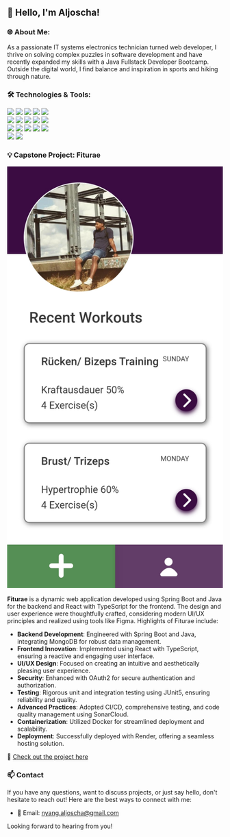 ## 👋 Hello, I'm Aljoscha!

### 🌐 **About Me:**  
As a passionate IT systems electronics technician turned web developer, I thrive on solving complex puzzles in software development and have recently expanded my skills with a Java Fullstack Developer Bootcamp. Outside the digital world, I find balance and inspiration in sports and hiking through nature.

### 🛠️ Technologies & Tools:

<div>
  <img src="https://img.shields.io/badge/-React-61DAFB?style=flat&logo=react&logoColor=black" height="30"/>
  <img src="https://img.shields.io/badge/-JavaScript-F7DF1E?style=flat&logo=javascript&logoColor=black" height="30"/>
  <img src="https://img.shields.io/badge/-TypeScript-3178C6?style=flat&logo=typescript&logoColor=white" height="30"/>
  <img src="https://img.shields.io/badge/-HTML-E34F26?style=flat&logo=html5&logoColor=white" height="30"/>
  <img src="https://img.shields.io/badge/-CSS-1572B6?style=flat&logo=css3&logoColor=white" height="30"/> 
  <br/>
  <img src="https://img.shields.io/badge/-Java-007396?style=flat&logo=java&logoColor=white" height="30"/>
  <img src="https://img.shields.io/badge/-Spring_Boot-6DB33F?style=flat&logo=spring-boot&logoColor=white" height="30"/>
  <img src="https://img.shields.io/badge/-MongoDB-47A248?style=flat&logo=mongodb&logoColor=white" height="30"/>
  <img src="https://img.shields.io/badge/-OAuth2-5860AB?style=flat" height="30"/>
  <img src="https://img.shields.io/badge/-Testing-569A31?style=flat" height="30"/>
  <br/>
  <img src="https://img.shields.io/badge/-GitHub-181717?style=flat&logo=github&logoColor=white" height="30"/>
  <img src="https://img.shields.io/badge/-Docker-2496ED?style=flat&logo=docker&logoColor=white" height="30"/>
  <img src="https://img.shields.io/badge/-CI%2FCD-569A31?style=flat" height="30"/>
  <img src="https://img.shields.io/badge/-SonarCloud-F3702A?style=flat&logo=sonarcloud&logoColor=white" height="30"/>
  <img src="https://img.shields.io/badge/-Render-46E3B7?style=flat&logo=render&logoColor=white" height="30"/>
  <br/>
  <img src="https://img.shields.io/badge/-Figma-F24E1E?style=flat&logo=figma&logoColor=white" height="30"/>
  <img src="https://img.shields.io/badge/-UI%2FUX_Design-FF69B4?style=flat" height="30"/>
</div>

### 💡 Capstone Project: Fiturae

<img src="./screenshot.jpg" alt="Fiturae Homepage" hight="200"/>

**Fiturae** is a dynamic web application developed using Spring Boot and Java for the backend and React with TypeScript for the frontend. The design and user experience were thoughtfully crafted, considering modern UI/UX principles and realized using tools like Figma. Highlights of Fiturae include:

- **Backend Development**: Engineered with Spring Boot and Java, integrating MongoDB for robust data management.
- **Frontend Innovation**: Implemented using React with TypeScript, ensuring a reactive and engaging user interface.
- **UI/UX Design**: Focused on creating an intuitive and aesthetically pleasing user experience.
- **Security**: Enhanced with OAuth2 for secure authentication and authorization.
- **Testing**: Rigorous unit and integration testing using JUnit5, ensuring reliability and quality.
- **Advanced Practices**: Adopted CI/CD, comprehensive testing, and code quality management using SonarCloud.
- **Containerization**: Utilized Docker for streamlined deployment and scalability.
- **Deployment**: Successfully deployed with Render, offering a seamless hosting solution.

🔗 [Check out the project here](https://github.com/AljoschaNy/capstone-project-fiturae)

### 📫 Contact
If you have any questions, want to discuss projects, or just say hello, don't hesitate to reach out! Here are the best ways to connect with me:

- 📧 Email: nyang.aljoscha@gmail.com

[//]: # (- 💼 LinkedIn: [LinkedIn Profile])

Looking forward to hearing from you!

